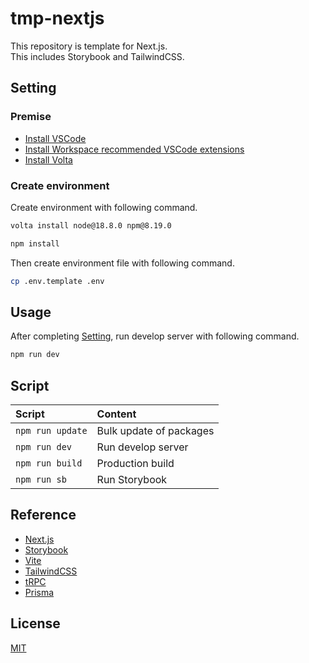 # tmp-nextjs

This repository is template for Next.js.  
This includes Storybook and TailwindCSS.  

<h2 id="setting">Setting</h2>

<h3>Premise</h3>

- [Install VSCode](https://azure.microsoft.com/ja-jp/products/visual-studio-code/)
- [Install Workspace recommended VSCode extensions](https://code.visualstudio.com/docs/editor/extension-marketplace#_workspace-recommended-extensions)
- [Install Volta](https://docs.volta.sh/guide/getting-started)

<h3>Create environment</h3>

Create environment with following command.  

```zsh
volta install node@18.8.0 npm@8.19.0

npm install
```

Then create environment file with following command.  

```zsh
cp .env.template .env
```

## Usage

After completing [Setting](./README.md#setting), run develop server with following command.  

```zsh
npm run dev
```

## Script

| Script | Content |
|:-------|:--------|
| `npm run update`| Bulk update of packages |
| `npm run dev` | Run develop server |
| `npm run build` | Production build |
| `npm run sb` | Run Storybook |

## Reference

- [Next.js](https://nextjs.org/)
- [Storybook](https://storybook.js.org/)
- [Vite](https://ja.vitejs.dev/)
- [TailwindCSS](https://tailwindui.com/)
- [tRPC](https://trpc.io/)
- [Prisma](https://www.prisma.io/)

## License

[MIT](https://opensource.org/licenses/MIT)
